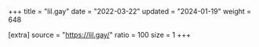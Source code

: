 +++
title = "lil.gay"
date = "2022-03-22"
updated = "2024-01-19"
weight = 648

[extra]
source = "https://lil.gay/"
ratio = 100
size = 1
+++
